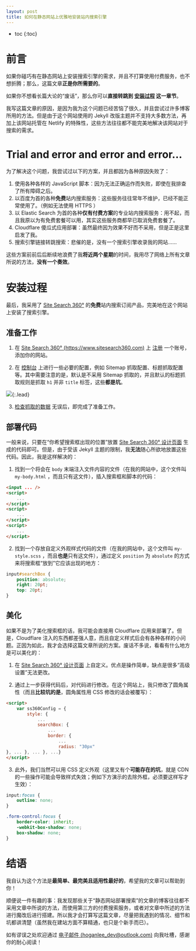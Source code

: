 ```yaml
---
layout: post
title: 如何在静态网站上优雅地安装站内搜索引擎
---
```


* toc
{:toc}

# 前言

如果你碰巧有在静态网站上安装搜索引擎的需求，并且不打算使用付费服务，也不想折腾；那么，这篇文章**正是你所需要的**。

如果你不想看长篇大论的“废话”，那么你可以**直接转跳到 [安装过程](#安装过程) 这一章节**。

我写这篇文章的原因，是因为我为这个问题已经苦恼了很久，并且尝试过许多博客所用的方法。但是由于这个网站使用的 Jekyll 改版主题并不支持大多数方法，再加上该网站托管在 Netlify 的特殊性，这些方法往往都不能完美地解决该网站对于搜索的需求。

# Trial and error and error and error...

为了解决这个问题，我尝试过以下的方案，并且都因为各种原因失败了：

1. 使用各种各样的 JavaScript 脚本：因为无法正确运作而失败，即使在我排查了所有障碍之后。
2. 以百度为首的各种**免费**站内搜索服务：这些服务往往常年不维护，已经不能正常使用了。（例如无法使用 HTTPS ）
3. 以 Elastic Search 为首的各种**仅有付费方案**的专业站内搜索服务：用不起，而且我原以为有免费套餐可以用，其实这些服务商都早已取消免费套餐了。
4. Cloudflare 傻瓜式应用部署：虽然最终因为效果不好而不采用，但是正是这里启发了我。
5. 搜索引擎链接转跳搜索：悲催的是，没有一个搜索引擎收录我的网站……

这些方案前前后后断续地浪费了我**将近两个星期**的时间，我用尽了网络上所有文章所说的方法，**没有一个奏效**。

# 安装过程

最后，我采用了 [Site Search 360°](https://www.sitesearch360.com) 的**免费**站内搜索订阅产品，完美地在这个网站上安装了搜索引擎。

## 准备工作

1. 在 [Site Search 360° (https://www.sitesearch360.com)](https://www.sitesearch360.com) 上 [注册](https://control.sitesearch360.com/signup) 一个账号，添加你的网站。

2. 在 [控制台](https://control.sitesearch360.com) 上进行一些必要的配置，例如 Sitemap 抓取配置、标题抓取配置等。其中需要注意的是，默认是不采用 Sitemap 抓取的，并且默认的标题抓取规则是抓取 `h1` 并非 `title` 标签，这些**都是坑**。

![](https://gitee.com/h00kran/blog-assets/raw/master/img/title_xpath_screenshot.png){:.lead}

3. [检查抓取的数据](https://control.sitesearch360.com/#section=indexControl) 无误后，即完成了准备工作。

## 部署代码

一般来说，只要在“你希望搜索框出现的位置”放置 [Site Search 360° 设计页面](https://www.sitesearch360.com/search-designer) 生成的代码即可。但是，由于受该 Jekyll 主题的限制，我**无法**随心所欲地放置这些代码。因此，我是这样解决的：

1. 找到一个将会在 `body` 末端注入文件内容的文件（在我的网站中，这个文件叫 `my-body.html` ，而且只有这文件），插入搜索框和脚本的代码：

```html
<input ... />
<script>
    ...
</script>
<script>
    ...
</script>
<script>
    ...
</script>
```

2. 找到一个存放自定义外观样式代码的文件（在我的网站中，这个文件叫 `my-style.scss` ，而且**也是**只有这文件），通过定义 `position` 为 `absolute` 的方式来将搜索框“放到”它应该出现的地方：

```css
input#searchBox {
    position: absolute;
    right: 20pt;
    top: 20pt;
}
```

## 美化

如果不是为了美化搜索框的话，我可能会直接用 Cloudflare 应用来部署了。但是，Cloudflare 注入的东西都差强人意，而且自定义样式后会有各种各样的小问题。正因为如此，我才会选择这篇文章所说的方案。废话不多说，看看有什么地方是可以美化的：

1. 在 [Site Search 360° 设计页面](https://www.sitesearch360.com/search-designer) 上自定义。优点是操作简单，缺点是很多“高级设置”无法更改。

2. 通过上一步获得代码后，对代码进行修改。在这个网站上，我只修改了圆角属性（而且**比较坑的是**，圆角属性用 CSS 修改的话会被覆写）：

```html
<script>
    var ss360Config = {
        style: {
            ...
            searchBox: {
                ...
                border: {
                    ...
                    radius: "30px"
}, ... }, ... }, ...}
</script>
```

3. 此外，我们当然可以用 CSS 定义外观（这里又有个**可能存在的坑**，就是 CDN 的一些操作可能会导致样式失效；例如下方演示的去除外框，必须要这样写才生效）：

```css
input:focus {
    outline: none;
}

.form-control:focus {
    border-color: inherit;
    -webkit-box-shadow: none;
    box-shadow: none;
}
```

# 结语

我自认为这个方法是**最简单、最完美且适用性最好的**，希望我的文章可以帮助到你！

顺便说一件有趣的事：我发现那些关于“静态网站部署搜索”的文章的博客往往都不采用文章中所说的方法，而使用第三方的付费搜索服务，或者对文章中所述的方法进行魔改后进行搭建。所以我才会打算写这篇文章，尽量把我遇到的情况、细节和坑都讲清楚（虽然我在建站方面不算精通，也只是个新手而已）。

如有谬误之处欢迎通过 [电子邮件 (hoganlee_dev@outlook.com)](mailto:hoganlee_dev@outlook.com?subject=[Feedback@foresite.top]%20请简要描述问题) 向我吐槽，感谢你的耐心阅读！